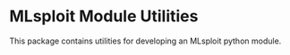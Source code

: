 # MLsploit Module Utilities

This package contains utilities for developing an MLsploit python module.

